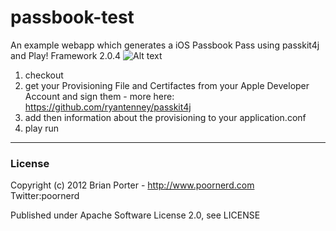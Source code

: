 # passbook-test

An example webapp which generates a iOS Passbook Pass using passkit4j and Play! Framework 2.0.4 
![Alt text](https://github.com/poornerd/passbook-test/blob/master/screenshot.png?raw=true "generated pass")

1. checkout
1. get your Provisioning File and Certifactes from your Apple Developer Account and sign them - more here: https://github.com/ryantenney/passkit4j
1. add then information about the provisioning to your application.conf
1. play run

---

### License

Copyright (c) 2012 Brian Porter - http://www.poornerd.com   Twitter:poornerd

Published under Apache Software License 2.0, see LICENSE
